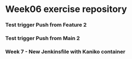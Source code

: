 # Week06 exercise repository

### Test trigger Push from Feature 2

### Test trigger Push from Main 2

### Week 7 - New Jenkinsfile with Kaniko container